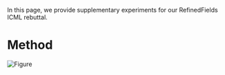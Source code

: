 In this page, we provide supplementary experiments for our RefinedFields ICML rebuttal.

# Method
![Figure](assets/css/schema.svg)
